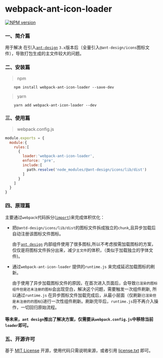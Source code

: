 ﻿# webpack-ant-icon-loader

[![NPM version][npm-image]][npm-url]


### 一、简介篇

用于解决 在引入[`ant-design`](https://ant-design.gitee.io/index-cn) `3.x`版本后（全量引入`@ant-design/icons`图标文件），导致打包生成的主文件较大的问题。


### 二、安装篇

> npm

```shell
    npm install webpack-ant-icon-loader --save-dev
```

> yarn

```shell
    yarn add webpack-ant-icon-loader --dev
```
     

### 三、使用篇

> webpack.config.js

```js
module.exports = {
  module:{
    rules:[
      {
        loader:'webpack-ant-icon-loader',
        enforce: 'pre',
        include:[
          path.resolve('node_modules/@ant-design/icons/lib/dist')
        ]
      }
    ]
  }
}

```

### 四、原理篇

主要通过`webpack`代码拆分([`import`](https://webpack.js.org/guides/code-splitting/#dynamic-imports))来完成体积优化：


* 把`@antd-design/icons/lib/dist`的图标文件拆成独立的`chunk`,且异步加载后自动注册该图标文件图标。

  由于[`ant design`](https://ant-design.gitee.io/index-cn) 内部组件使用了很多图标,所以不考虑按需加载图标的方案，仅仅是将图标文件拆分出来，减少`主文件`的体积，（类似于加载独立的字体文件)。


* 通过`webpack-ant-icon-loader` 提供的`runtime.js` 来完成延迟加载图标的刷新。

  由于使用了异步加载图标文件的原因，在首次进入页面后，会导致`已渲染的图标组件但是还未注册的图标`会出现空白，解决这个问题，需要触发一次组件刷新, 所以通过`runtime.js` 在异步图标文件加载完成后，从最小层面（仅刷新`已渲染但是未注册的的图标`)进行一次性组件刷新。刷新完毕后，`runtime.js`将不再介入操作，一切回归原始流程。

#### 等未来，`ant design`推出了解决方案，仅需要从`webpack.config.js`中移除当前`loader`即可。


### 五、开源许可
基于 [MIT License](http://zh.wikipedia.org/wiki/MIT_License) 开源，使用代码只需说明来源，或者引用 [license.txt](https://github.com/sofish/typo.css/blob/master/license.txt) 即可。

[npm-url]: https://www.npmjs.com/package/webpack-ant-icon-loader
[npm-image]: https://img.shields.io/npm/v/webpack-ant-icon-loader.svg
